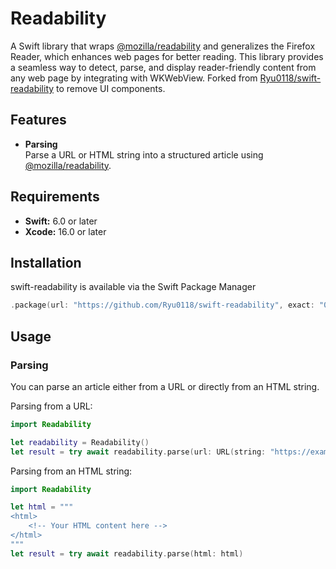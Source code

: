 # Readability
A Swift library that wraps [@mozilla/readability](https://github.com/mozilla/readability) and generalizes the Firefox Reader, which enhances web pages for better reading.
This library provides a seamless way to detect, parse, and display reader-friendly content from any web page by integrating with WKWebView. Forked from [Ryu0118/swift-readability](https://github.com/Ryu0118/swift-readabilit) to remove UI components.

## Features
- **Parsing** <br>
Parse a URL or HTML string into a structured article using [@mozilla/readability](https://github.com/@mozilla/readability).

## Requirements

- **Swift:** 6.0 or later
- **Xcode:** 16.0 or later

## Installation
swift-readability is available via the Swift Package Manager
```Swift
.package(url: "https://github.com/Ryu0118/swift-readability", exact: "0.1.0")
```

## Usage
### Parsing
You can parse an article either from a URL or directly from an HTML string.<br>

Parsing from a URL:
```swift
import Readability

let readability = Readability()
let result = try await readability.parse(url: URL(string: "https://example.com/article")!)
```

Parsing from an HTML string:
```swift
import Readability

let html = """
<html>
    <!-- Your HTML content here -->
</html>
"""
let result = try await readability.parse(html: html)
```